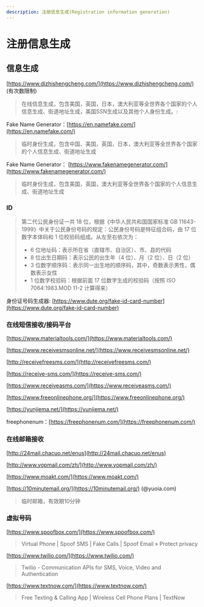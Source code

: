 ```yaml
---
description: 注册信息生成(Registration information generation)
---
```


# 注册信息生成

## 信息生成

[https://www.dizhishengcheng.com/](https://www.dizhishengcheng.com/) \(有次数限制\)

> 在线信息生成，包含美国，英国，日本，澳大利亚等全世界各个国家的个人信息生成、街道地址生成，美国SSN生成以及其他个人身份生成。:

Fake Name Generator：[https://en.namefake.com/](https://en.namefake.com/)

> 临时身份生成，包含中国、美国，英国，日本，澳大利亚等全世界各个国家的个人信息生成、街道地址生成

Fake Name Generator： [https://www.fakenamegenerator.com/](https://www.fakenamegenerator.com/)

> 临时身份生成，包含美国，英国，澳大利亚等全世界各个国家的个人信息生成、街道地址生成

### ID

> 第二代公民身份证一共 18 位，根据《中华人民共和国国家标准 GB 11643-1999》中关于公民身份号码的规定：公民身份号码是特征组合码，由 17 位数字本体码和 1 位校验码组成。从左至右依次为：
>
> * 6 位地址码：表示所在省（直辖市、自治区）、市、县的代码
> * 8 位出生日期码：表示公民的出生年（4 位）、月（2 位）、日（2 位）
> * 3 位数字顺序码：表示同一出生地的顺序码，其中，奇数表示男性，偶数表示女性
> * 1 位数字校验码：根据前面 17 位数字生成的校验码（按照 ISO 7064:1983.MOD 11-2 计算得来）

身份证号码生成器: [https://www.dute.org/fake-id-card-number](https://www.dute.org/fake-id-card-number)

### 在线短信接收/接码平台

[https://www.materialtools.com/](https://www.materialtools.com/)

[https://www.receivesmsonline.net/](https://www.receivesmsonline.net/)

[http://receivefreesms.com/](http://receivefreesms.com/)

[https://receive-sms.com/](https://receive-sms.com/)

[https://www.receiveasms.com/](https://www.receiveasms.com/)

[https://www.freeonlinephone.org/](https://www.freeonlinephone.org/)

[https://yunjiema.net/](https://yunjiema.net/)

freephonenum：[https://freephonenum.com/](https://freephonenum.com/)

### 在线邮箱接收

[http://24mail.chacuo.net/enus](http://24mail.chacuo.net/enus)

[http://www.yopmail.com/zh/](http://www.yopmail.com/zh/)

[https://www.moakt.com/](https://www.moakt.com/)

[https://10minutemail.org/](https://10minutemail.org/) \(@yuoia.com\)

> 临时邮箱，有效期10分钟

### 虚拟号码

[https://www.spoofbox.com/](https://www.spoofbox.com/)

> Virtual Phone \| Spoof SMS \| Fake Calls \| Spoof Email » Protect privacy

[https://www.twilio.com/](https://www.twilio.com/)

> Twilio - Communication APIs for SMS, Voice, Video and Authentication

[https://www.textnow.com/](https://www.textnow.com/)

> Free Texting & Calling App \| Wireless Cell Phone Plans \| TextNow

